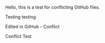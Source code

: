 Hello, this is a test for conflicting GitHub files.

Testing testing

Edited in GitHub - Conflict

Conflict Test
